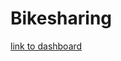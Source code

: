 # Bikesharing

[link to dashboard](https://public.tableau.com/app/profile/theodora.nutaitis.lopez/viz/NYC_Citibike_Challenge_16574153673080/NYCCitibikeAnalysis?publish=yes)
